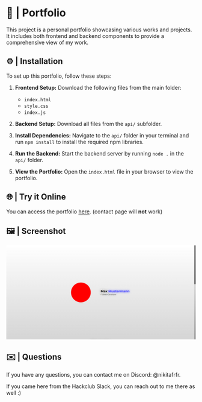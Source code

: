 # 🎨 | Portfolio

This project is a personal portfolio showcasing various works and projects. It includes both frontend and backend components to provide a comprehensive view of my work.

## ⚙️ | Installation

To set up this portfolio, follow these steps:

1. **Frontend Setup:**
   Download the following files from the main folder:
   - `index.html`
   - `style.css`
   - `index.js`

2. **Backend Setup:**
   Download all files from the `api/` subfolder.

3. **Install Dependencies:**
   Navigate to the `api/` folder in your terminal and run `npm install` to install the required npm libraries.

4. **Run the Backend:**
   Start the backend server by running `node .` in the `api/` folder.

5. **View the Portfolio:**
   Open the `index.html` file in your browser to view the portfolio.

## 🌐 | Try it Online

You can access the portfolio [here](https://hackclub.nik-dev.eu/portfolio/). (contact page will **not** work)

## 🖼️ | Screenshot

![Screenshot](screenshot.png)

## ✉️ | Questions

If you have any questions, you can contact me on Discord: @nikitafrfr.

If you came here from the Hackclub Slack, you can reach out to me there as well :)
